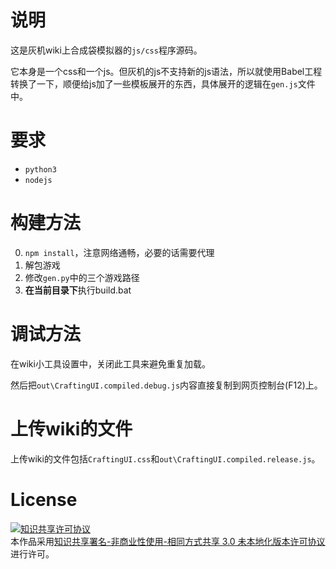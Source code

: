 # 说明

这是灰机wiki上合成袋模拟器的`js/css`程序源码。

它本身是一个css和一个js。但灰机的js不支持新的js语法，所以就使用Babel工程转换了一下，顺便给js加了一些模板展开的东西，具体展开的逻辑在`gen.js`文件中。

# 要求

- `python3`
- `nodejs`

# 构建方法

0. `npm install`，注意网络通畅，必要的话需要代理
1. 解包游戏
2. 修改`gen.py`中的三个游戏路径
3. **在当前目录下**执行build.bat

# 调试方法

在wiki小工具设置中，关闭此工具来避免重复加载。

然后把`out\CraftingUI.compiled.debug.js`内容直接复制到网页控制台(F12)上。

# 上传wiki的文件

上传wiki的文件包括`CraftingUI.css`和`out\CraftingUI.compiled.release.js`。

# License

<a rel="license" href="http://creativecommons.org/licenses/by-nc-sa/3.0/"><img alt="知识共享许可协议" style="border-width:0" src="https://i.creativecommons.org/l/by-nc-sa/3.0/88x31.png" /></a><br />本作品采用<a rel="license" href="http://creativecommons.org/licenses/by-nc-sa/3.0/">知识共享署名-非商业性使用-相同方式共享 3.0 未本地化版本许可协议</a>进行许可。
